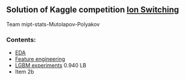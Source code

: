 ## Solution of Kaggle competition [Ion Switching](https://www.kaggle.com/c/liverpool-ion-switching)

Team mipt-stats-Mutolapov-Polyakov

### Contents:

* [EDA](https://github.com/polgrisha/IonSwitchingKaggle/blob/master/analytics/1_EDA.ipynb)
* [Feature engineering](https://github.com/polgrisha/IonSwitchingKaggle/blob/master/analytics/2_feature_engineering.ipynb)
* [LGBM experiments](https://github.com/polgrisha/IonSwitchingKaggle/blob/master/classic_ml_experiments/3_LGBM_exps.ipynb) 0.940 LB
* Item 2b
